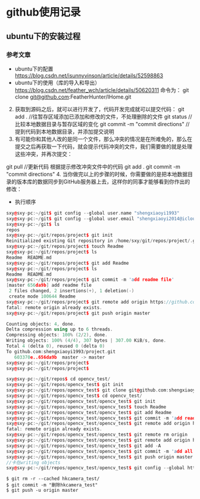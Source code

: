 # github使用记录
## ubuntu下的安装过程
### 参考文章
- ubuntu下的配置
https://blog.csdn.net/isunnyvinson/article/details/52598863
- ubuntu下的使用（库的导入和导出）
https://blog.csdn.net/feather_wch/article/details/50620311
命令为：
git clone git@github.com:FeatherHunter/IHome.git
2. 获取到源码之后，就可以进行开发了，代码开发完成就可以提交代码：
git add .    //往暂存区域添加已添加和修改的文件，不处理删除的文件
git status   //比较本地数据目录与暂存区域的变化
git commit -m "commit directions" //提到代码到本地数据目录，并添加提交说明
3. 有可能你和其他人改的是同一个文件，那么冲突的情况是在所难免的，那么在提交之后再获取一下代码，就会提示代码冲突的文件，我们需要做的就是处理这些冲突，并再次提交：

git pull     //更新代码
根据提示修改冲突文件中的代码
git add .
git commit -m "commit directions"
4. 当你做完以上的步骤的时候，你需要做的是把本地数据目录的版本库的数据同步到GitHub服务器上去，这样你的同事才能够看到你作出的修改：


- 执行顺序
```cpp
sxy@sxy-pc:~/git$ git config --global user.name "shengxiaoyi1993"
sxy@sxy-pc:~/git$ git config --global user.email "shengxiaoyi2014@icloud.com"
sxy@sxy-pc:~/git$ ls
repos
sxy@sxy-pc:~/git/repos/project$ git init
Reinitialized existing Git repository in /home/sxy/git/repos/project/.git/
sxy@sxy-pc:~/git/repos/project$ touch Readme
sxy@sxy-pc:~/git/repos/project$ ls
Readme  README.md
sxy@sxy-pc:~/git/repos/project$ git add Readme
sxy@sxy-pc:~/git/repos/project$ ls
Readme  README.md
sxy@sxy-pc:~/git/repos/project$ git commit -m 'add readme file'
[master 656da9b] add readme file
 2 files changed, 2 insertions(+), 1 deletion(-)
 create mode 100644 Readme
sxy@sxy-pc:~/git/repos/project$ git remote add origin https://github.com/shengxiaoyi1993/project.git  
fatal: remote origin already exists.
sxy@sxy-pc:~/git/repos/project$ git push origin master

Counting objects: 4, done.
Delta compression using up to 6 threads.
Compressing objects: 100% (2/2), done.
Writing objects: 100% (4/4), 307 bytes | 307.00 KiB/s, done.
Total 4 (delta 0), reused 0 (delta 0)
To github.com:shengxiaoyi1993/project.git
   603370e..656da9b  master -> master
sxy@sxy-pc:~/git/repos/project$
sxy@sxy-pc:~/git/repos/project$

```

```cpp
sxy@sxy-pc:~/git/repos$ cd opencv_test/
sxy@sxy-pc:~/git/repos/opencv_test$ git init
sxy@sxy-pc:~/git/repos/opencv_test$ git clone git@github.com:shengxiaoyi1993/opencv_test.git
sxy@sxy-pc:~/git/repos/opencv_test$ cd opencv_test/
sxy@sxy-pc:~/git/repos/opencv_test/opencv_test$ git init
sxy@sxy-pc:~/git/repos/opencv_test/opencv_test$ touch Readme
sxy@sxy-pc:~/git/repos/opencv_test/opencv_test$ git add Readme
sxy@sxy-pc:~/git/repos/opencv_test/opencv_test$ git commit -m 'add readme file'
sxy@sxy-pc:~/git/repos/opencv_test/opencv_test$ git remote add origin https://github.com/shengxiaoyi1993/opencv_test.git
fatal: remote origin already exists.
sxy@sxy-pc:~/git/repos/opencv_test/opencv_test$ git remote rm origin
sxy@sxy-pc:~/git/repos/opencv_test/opencv_test$ git remote add origin https://github.com/shengxiaoyi1993/opencv_test.git
sxy@sxy-pc:~/git/repos/opencv_test/opencv_test$ git add -A
sxy@sxy-pc:~/git/repos/opencv_test/opencv_test$ git commit -m 'add all'
sxy@sxy-pc:~/git/repos/opencv_test/opencv_test$ git push origin master
//卡在writing objects
sxy@sxy-pc:~/git/repos/opencv_test/opencv_test$ git config --global http.postBuffer 524288000


```

```
$ git rm -r --cached hkcamera_test/
$ git commit -m "删除hkcamera_test"
$ git push -u origin master

```
